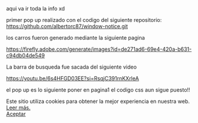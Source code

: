 aqui va ir toda la info xd


primer pop up realizado con el codigo del siguiente repositorio:
https://github.com/albertorc87/window-notice.git

los carros fueron generado mediante la siguiente pagina

https://firefly.adobe.com/generate/images?id=de271ad6-69e4-420a-b631-c94db04de549

La barra de busqueda fue sacada del siguiente video  

https://youtu.be/6s4HFGD03EE?si=RsqjC391rnKXrleA



el pop up es lo siguiente
 poner en pagina1 el codigo css aun sigue puesto!!
    <div class="window-notice" id="window-notice">
            <div class="content">
                <div class="content-text">Este sitio utiliza cookies para obtener la mejor experiencia en nuestra web. 
                <a href="terms.html">Leer más.</a></div>
                <div class="content-buttons"><a href="#" id="close-button">Aceptar</a></div>
            </div>
        </div>
<script src="pop_ups/pop_up.js"></script>